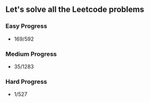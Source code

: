 
## Let's solve all the Leetcode problems

### Easy Progress
* 169/592

### Medium Progress
* 35/1283

### Hard Progress
* 1/527

